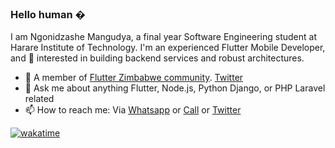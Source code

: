 ### Hello human �

I am Ngonidzashe Mangudya, a final year Software Engineering student at Harare Institute of Technology. I'm an experienced Flutter Mobile Developer, and 💯 interested in building backend services and robust architectures.

- 👯 A member of [Flutter Zimbabwe community](https://github.com/flutterdevzim/). [Twitter](https://twitter.com/FlutterZimbabwe)
- 💬 Ask me about anything Flutter, Node.js, Python Django, or PHP Laravel related
- 📫 How to reach me: Via [Whatsapp](https://api.whatsapp.com/send?phone=263777213388) or [Call](tel:263777213388) or [Twitter](https://twitter.com/iamngoni_)


[![wakatime](https://wakatime.com/badge/user/c0cf4283-a9c5-4c2b-b11a-ab0fff109b96.svg)](https://wakatime.com/@c0cf4283-a9c5-4c2b-b11a-ab0fff109b96)
